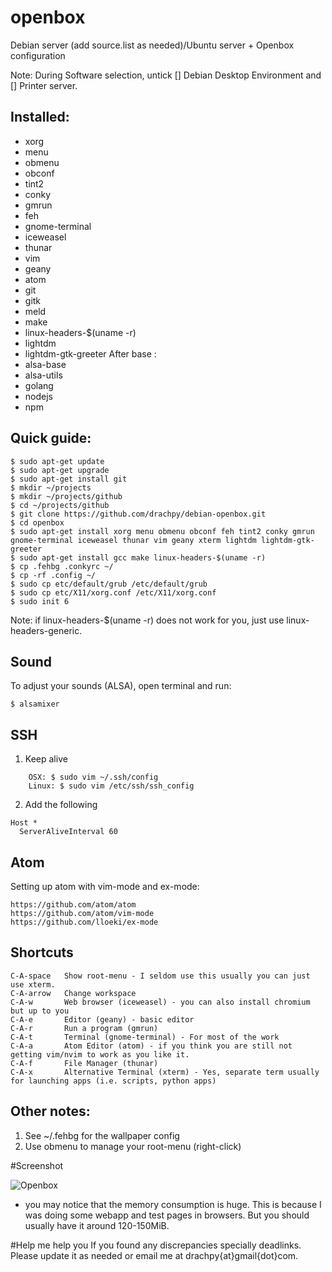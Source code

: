 # openbox
Debian server (add source.list as needed)/Ubuntu server + Openbox configuration

Note:
During Software selection, untick [] Debian Desktop Environment and [] Printer server.

Installed:
------------------
- xorg
- menu
- obmenu
- obconf
- tint2
- conky
- gmrun
- feh
- gnome-terminal
- iceweasel
- thunar
- vim
- geany
- atom
- git
- gitk
- meld
- make
- linux-headers-$(uname -r)
- lightdm
- lightdm-gtk-greeter
After base :
- alsa-base
- alsa-utils
- golang
- nodejs
- npm


Quick guide:
------------------
```
$ sudo apt-get update
$ sudo apt-get upgrade
$ sudo apt-get install git
$ mkdir ~/projects 
$ mkdir ~/projects/github
$ cd ~/projects/github
$ git clone https://github.com/drachpy/debian-openbox.git
$ cd openbox
$ sudo apt-get install xorg menu obmenu obconf feh tint2 conky gmrun gnome-terminal iceweasel thunar vim geany xterm lightdm lightdm-gtk-greeter
$ sudo apt-get install gcc make linux-headers-$(uname -r)
$ cp .fehbg .conkyrc ~/
$ cp -rf .config ~/
$ sudo cp etc/default/grub /etc/default/grub
$ sudo cp etc/X11/xorg.conf /etc/X11/xorg.conf
$ sudo init 6
```

Note: if linux-headers-$(uname -r) does not work for you, just use linux-headers-generic.


Sound
------------------
To adjust your sounds (ALSA), open terminal and run:

    $ alsamixer


SSH
------------------

1. Keep alive
```
    OSX: $ sudo vim ~/.ssh/config
    Linux: $ sudo vim /etc/ssh/ssh_config
```

2. Add the following
```
Host *
  ServerAliveInterval 60
```


Atom
------------------
Setting up atom with vim-mode and ex-mode:
```
https://github.com/atom/atom
https://github.com/atom/vim-mode
https://github.com/lloeki/ex-mode
```

Shortcuts
------------------
```
C-A-space   Show root-menu - I seldom use this usually you can just use xterm.
C-A-arrow   Change workspace
C-A-w       Web browser (iceweasel) - you can also install chromium but up to you
C-A-e       Editor (geany) - basic editor
C-A-r       Run a program (gmrun)
C-A-t       Terminal (gnome-terminal) - For most of the work
C-A-a       Atom Editor (atom) - if you think you are still not getting vim/nvim to work as you like it.
C-A-f       File Manager (thunar)
C-A-x       Alternative Terminal (xterm) - Yes, separate term usually for launching apps (i.e. scripts, python apps)
```

Other notes:
------------------
1. See ~/.fehbg for the wallpaper config
2. Use obmenu to manage your root-menu (right-click)


#Screenshot

![Openbox](https://d13pix9kaak6wt.cloudfront.net/background/users/d/r/a/drachpy_1442820278_13.png "Openbox")

* you may notice that the memory consumption is huge. This is because I was doing some webapp and test pages in browsers. But you should usually have it around 120-150MiB.



#Help me help you
If you found any discrepancies specially deadlinks. Please update it as needed or email me at drachpy{at}gmail{dot}com.
